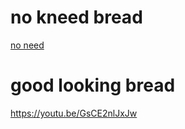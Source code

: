 # no kneed bread

[no need](https://youtu.be/6uhWmxQpQx8)




# good looking bread
https://youtu.be/GsCE2nlJxJw